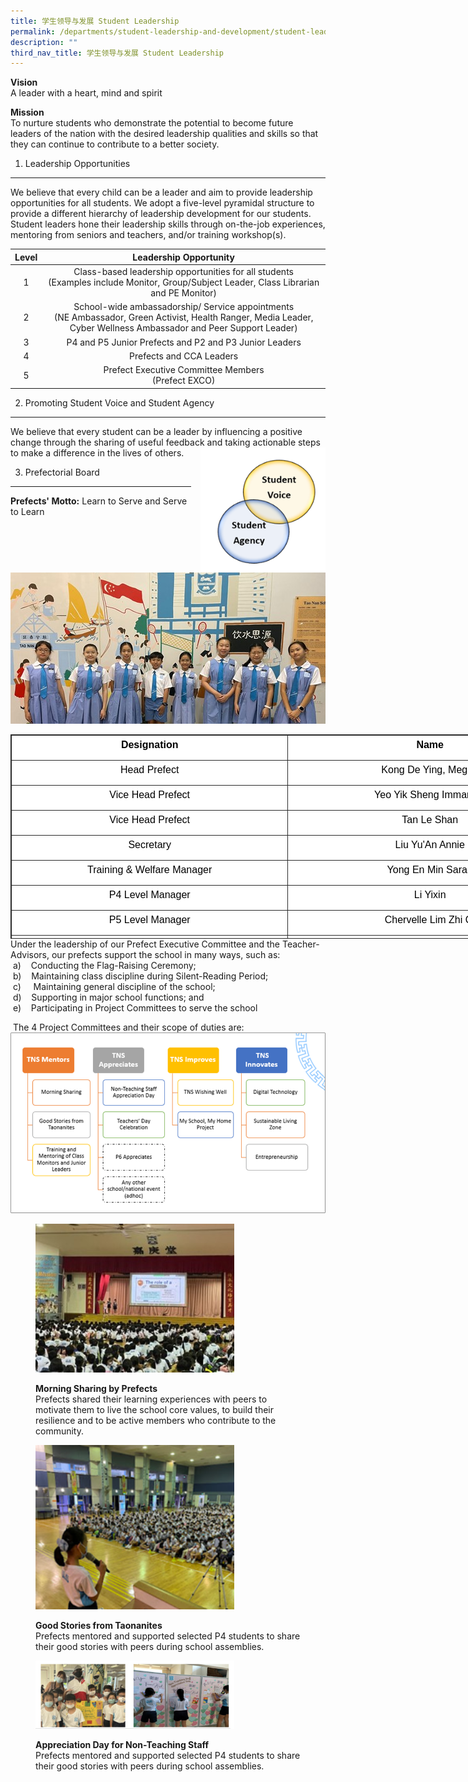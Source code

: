 ```yaml
---
title: 学生领导与发展 Student Leadership
permalink: /departments/student-leadership-and-development/student-leadership/
description: ""
third_nav_title: 学生领导与发展 Student Leadership
---
```

**Vision** <br>
A leader with a heart, mind and spirit

**Mission** <br>
To nurture students who demonstrate the potential to become future leaders of the nation with the desired leadership qualities and skills so that they can continue to contribute to a better society.

1) Leadership Opportunities
---------------------------

We believe that every child can be a leader and aim to provide leadership opportunities for all students. We adopt a five-level pyramidal structure to provide a different hierarchy of leadership development for our students. Student leaders hone their leadership skills through on-the-job experiences, mentoring from seniors and teachers, and/or training workshop(s).

| Level |                                                                        Leadership Opportunity                                                                       |
|:-----:|:-------------------------------------------------------------------------------------------------------------------------------------------------------------------:|
|   1   |              Class-based leadership opportunities for all students<br>(Examples include Monitor, Group/Subject Leader, Class Librarian and PE Monitor)              |
|   2   | School-wide ambassadorship/ Service appointments<br>(NE Ambassador, Green Activist, Health Ranger, Media Leader, Cyber Wellness Ambassador and Peer Support Leader) |
|   3   |                                                        P4 and P5 Junior Prefects and P2 and P3 Junior Leaders                                                       |
|   4   |                                                                       Prefects and CCA Leaders                                                                      |
|   5   |                                                        Prefect Executive Committee Members<br>(Prefect EXCO)                                                        |

2) Promoting Student Voice and Student Agency
---------------------------------------------

We believe that every student can be a leader by influencing a positive change through the sharing of useful feedback and taking actionable steps to make a difference in the lives of others.<img src="/images/voice.png" style="width:200px;height:200px;margin-left:15px;" align = "right">

3) Prefectorial Board
---------------------
**Prefects' Motto:** Learn to Serve and Serve to Learn

![](/images/prefect1.jpeg)

<table class="iveo_table ives_tab_dark ive_eobj_center" align="left" width="507" style="margin: auto; outline: 0px; padding: 0px; clear: both; border: 1px solid rgb(42, 42, 42); border-spacing: 1px; border-collapse: collapse; color: rgb(0, 0, 0); font-family: Raleway, sans-serif; font-size: 16px; font-style: normal; font-variant-ligatures: normal; font-variant-caps: normal; font-weight: 400; letter-spacing: normal; orphans: 2; text-align: left; text-transform: none; white-space: normal; widows: 2; word-spacing: 0px; -webkit-text-stroke-width: 0px; background-color: rgb(255, 255, 255); text-decoration-thickness: initial; text-decoration-style: initial; text-decoration-color: initial; width: 900px; height: 327px;"><tbody class="" style="margin: 0px; outline: 0px; padding: 0px;"><tr class="" style="margin: 0px; outline: 0px; padding: 0px;"><td width="243" nowrap="" class="" style="margin: 0px; outline: 0px; padding: 2px; text-align: center; border: 1px solid rgb(42, 42, 42); width: 442px;"><p class="" style="margin: 0px 0px 10px; outline: 0px; padding: 0px; line-height: 25px; color: rgb(0, 0, 0); font-family: Raleway, sans-serif; font-size: 16px; font-weight: normal;"><b class="" style="margin: 0px; outline: 0px; padding: 0px;">Designation</b></p></td><td width="263" nowrap="" class="" style="margin: 0px; outline: 0px; padding: 2px; text-align: center; border: 1px solid rgb(42, 42, 42); width: 457px;"><p class="" style="margin: 0px 0px 10px; outline: 0px; padding: 0px; line-height: 25px; color: rgb(0, 0, 0); font-family: Raleway, sans-serif; font-size: 16px; font-weight: normal;"><b class="" style="margin: 0px; outline: 0px; padding: 0px;">Name</b></p></td></tr><tr class="" style="margin: 0px; outline: 0px; padding: 0px;"><td width="243" nowrap="" class="" style="margin: 0px; outline: 0px; padding: 2px; text-align: center; border: 1px solid rgb(42, 42, 42);"><p class="" style="margin: 0px 0px 10px; outline: 0px; padding: 0px; line-height: 25px; color: rgb(0, 0, 0); font-family: Raleway, sans-serif; font-size: 16px; font-weight: normal;">Head Prefect</p></td><td width="263" class="" style="margin: 0px; outline: 0px; padding: 2px; text-align: center; border: 1px solid rgb(42, 42, 42);"><p class="" style="margin: 0px 0px 10px; outline: 0px; padding: 0px; line-height: 25px; color: rgb(0, 0, 0); font-family: Raleway, sans-serif; font-size: 16px; font-weight: normal;">Kong De Ying, Megan</p></td></tr><tr class="" style="margin: 0px; outline: 0px; padding: 0px;"><td width="243" nowrap="" class="" style="margin: 0px; outline: 0px; padding: 2px; text-align: center; border: 1px solid rgb(42, 42, 42);"><p class="" style="margin: 0px 0px 10px; outline: 0px; padding: 0px; line-height: 25px; color: rgb(0, 0, 0); font-family: Raleway, sans-serif; font-size: 16px; font-weight: normal;">Vice Head Prefect</p></td><td width="263" class="" style="margin: 0px; outline: 0px; padding: 2px; text-align: center; border: 1px solid rgb(42, 42, 42);"><p class="" style="margin: 0px 0px 10px; outline: 0px; padding: 0px; line-height: 25px; color: rgb(0, 0, 0); font-family: Raleway, sans-serif; font-size: 16px; font-weight: normal;">Yeo Yik Sheng Immanuel</p></td></tr><tr class="" style="margin: 0px; outline: 0px; padding: 0px;"><td width="243" nowrap="" class="" style="margin: 0px; outline: 0px; padding: 2px; text-align: center; border: 1px solid rgb(42, 42, 42);"><p class="" style="margin: 0px 0px 10px; outline: 0px; padding: 0px; line-height: 25px; color: rgb(0, 0, 0); font-family: Raleway, sans-serif; font-size: 16px; font-weight: normal;">Vice Head Prefect</p></td><td width="263" class="" style="margin: 0px; outline: 0px; padding: 2px; text-align: center; border: 1px solid rgb(42, 42, 42);"><p class="" style="margin: 0px 0px 10px; outline: 0px; padding: 0px; line-height: 25px; color: rgb(0, 0, 0); font-family: Raleway, sans-serif; font-size: 16px; font-weight: normal;">Tan Le Shan</p></td></tr><tr class="" style="margin: 0px; outline: 0px; padding: 0px;"><td width="243" nowrap="" class="" style="margin: 0px; outline: 0px; padding: 2px; text-align: center; border: 1px solid rgb(42, 42, 42);"><p class="" style="margin: 0px 0px 10px; outline: 0px; padding: 0px; line-height: 25px; color: rgb(0, 0, 0); font-family: Raleway, sans-serif; font-size: 16px; font-weight: normal;">Secretary</p></td><td width="263" class="" style="margin: 0px; outline: 0px; padding: 2px; text-align: center; border: 1px solid rgb(42, 42, 42);"><p class="" style="margin: 0px 0px 10px; outline: 0px; padding: 0px; line-height: 25px; color: rgb(0, 0, 0); font-family: Raleway, sans-serif; font-size: 16px; font-weight: normal;">Liu Yu'An Annie</p></td></tr><tr class="" style="margin: 0px; outline: 0px; padding: 0px;"><td width="243" nowrap="" class="" style="margin: 0px; outline: 0px; padding: 2px; text-align: center; border: 1px solid rgb(42, 42, 42);"><p class="" style="margin: 0px 0px 10px; outline: 0px; padding: 0px; line-height: 25px; color: rgb(0, 0, 0); font-family: Raleway, sans-serif; font-size: 16px; font-weight: normal;">Training &amp; Welfare Manager</p></td><td width="263" class="" style="margin: 0px; outline: 0px; padding: 2px; text-align: center; border: 1px solid rgb(42, 42, 42);"><p class="" style="margin: 0px 0px 10px; outline: 0px; padding: 0px; line-height: 25px; color: rgb(0, 0, 0); font-family: Raleway, sans-serif; font-size: 16px; font-weight: normal;">Yong En Min Sarah</p></td></tr><tr class="" style="margin: 0px; outline: 0px; padding: 0px;"><td width="243" nowrap="" class="" style="margin: 0px; outline: 0px; padding: 2px; text-align: center; border: 1px solid rgb(42, 42, 42);"><p class="" style="margin: 0px 0px 10px; outline: 0px; padding: 0px; line-height: 25px; color: rgb(0, 0, 0); font-family: Raleway, sans-serif; font-size: 16px; font-weight: normal;">P4 Level Manager</p></td><td width="263" class="" style="margin: 0px; outline: 0px; padding: 2px; text-align: center; border: 1px solid rgb(42, 42, 42);"><p class="" style="margin: 0px 0px 10px; outline: 0px; padding: 0px; line-height: 25px; color: rgb(0, 0, 0); font-family: Raleway, sans-serif; font-size: 16px; font-weight: normal;">Li Yixin</p></td></tr><tr class="" style="margin: 0px; outline: 0px; padding: 0px;"><td width="243" nowrap="" class="" style="margin: 0px; outline: 0px; padding: 2px; text-align: center; border: 1px solid rgb(42, 42, 42);"><p class="" style="margin: 0px 0px 10px; outline: 0px; padding: 0px; line-height: 25px; color: rgb(0, 0, 0); font-family: Raleway, sans-serif; font-size: 16px; font-weight: normal;">P5 Level Manager</p></td><td width="263" class="" style="margin: 0px; outline: 0px; padding: 2px; text-align: center; border: 1px solid rgb(42, 42, 42);"><p class="" style="margin: 0px 0px 10px; outline: 0px; padding: 0px; line-height: 25px; color: rgb(0, 0, 0); font-family: Raleway, sans-serif; font-size: 16px; font-weight: normal;">Chervelle Lim Zhi Qi</p></td></tr><tr class="" style="margin: 0px; outline: 0px; padding: 0px;"><td width="243" nowrap="" class="" style="margin: 0px; outline: 0px; padding: 2px; text-align: center; border: 1px solid rgb(42, 42, 42);"><p class="" style="margin: 0px 0px 10px; outline: 0px; padding: 0px; line-height: 25px; color: rgb(0, 0, 0); font-family: Raleway, sans-serif; font-size: 16px; font-weight: normal;">P6 Level Manager</p></td><td width="263" class="" style="margin: 0px; outline: 0px; padding: 2px; text-align: center; border: 1px solid rgb(42, 42, 42);"><p class="" style="margin: 0px 0px 10px; outline: 0px; padding: 0px; line-height: 25px; color: rgb(0, 0, 0); font-family: Raleway, sans-serif; font-size: 16px; font-weight: normal;">Chua Jing Xi</p></td></tr></tbody></table>

Under the leadership of our Prefect Executive Committee and the Teacher-Advisors, our prefects support the school in many ways, such as:  
 a)    Conducting the Flag-Raising Ceremony;  
 b)    Maintaining class discipline during Silent-Reading Period;  
 c)     Maintaining general discipline of the school;  
 d)    Supporting in major school functions; and  
 e)    Participating in Project Committees to serve the school
 
  The 4 Project Committees and their scope of duties are:
	![](/images/prefect2.png)
	
<figure><img src="/images/prefect3.jpeg" style="width:75%"><figcaption>
	
**Morning Sharing by Prefects**<br>
Prefects shared their learning experiences with peers to motivate them to live the school core values, to build their resilience and to be active members who contribute to the community.
</figcaption></figure>

<figure><img src="/images/prefect4.png" style="width:75%"><figcaption>
	
**Good Stories from Taonanites**<br>
Prefects mentored and supported selected P4 students to share their good stories with peers during school assemblies.
</figcaption></figure>

<figure><img src="/images/prefect5.png" style="width:75%"><figcaption>
	
**Appreciation Day for Non-Teaching Staff**<br>
Prefects mentored and supported selected P4 students to share their good stories with peers during school assemblies.
</figcaption></figure>